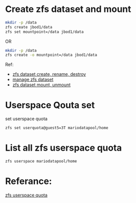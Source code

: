 # Create zfs dataset and mount
```bash
mkdir -p /data
zfs create jbod1/data
zfs set mountpoint=/data jbod1/data
```
OR
```bash
mkdir -p /data
zfs create -o mountpoint=/data jbod1/data
```

Ref:
* [zfs dataset create, rename, destroy](https://docs.oracle.com/cd/E19253-01/819-5461/6n7ht6r2n/index.html)
* [manage zfs dataset](https://docs.oracle.com/cd/E19253-01/819-5461/gaztn/index.html)
* [zfs dataset mount, unmount](https://docs.oracle.com/cd/E19253-01/819-5461/gamnr/index.html)

# Userspace Qouta set
set userspace quota
```bash
zfs set userquota@guest5=3T mariodatapool/home
```

# List all zfs userspace quota
```bash
zfs userspace mariodatapool/home
```

# Referance:
[zfs userspace quota](https://docs.oracle.com/cd/E19253-01/819-5461/gitfx/index.html)
